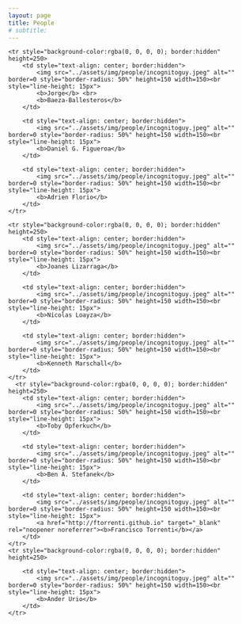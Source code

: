 ```yaml
---
layout: page
title: People
# subtitle:
---
```


<table border="0" bordercolor="black" align="center" style="border:hidden;">

    <tr style="background-color:rgba(0, 0, 0, 0); border:hidden" height=250>
        <td style="text-align: center; border:hidden">
        	<img src="../assets/img/people/incognitoguy.jpeg" alt="" border=0 style="border-radius: 50%" height=150 width=150><br style="line-height: 15px">
        	<b>Jorge</b> <br>
        	<b>Baeza-Ballesteros</b>
        </td>
        
        <td style="text-align: center; border:hidden">
        	<img src="../assets/img/people/incognitoguy.jpeg" alt="" border=0 style="border-radius: 50%" height=150 width=150><br style="line-height: 15px">
        	<b>Daniel G. Figueroa</b>
        </td>
        
        <td style="text-align: center; border:hidden">
        	<img src="../assets/img/people/incognitoguy.jpeg" alt="" border=0 style="border-radius: 50%" height=150 width=150><br style="line-height: 15px">
        	<b>Adrien Florio</b>
        </td>
    </tr>
    
    <tr style="background-color:rgba(0, 0, 0, 0); border:hidden" height=250>
        <td style="text-align: center; border:hidden">
        	<img src="../assets/img/people/incognitoguy.jpeg" alt="" border=0 style="border-radius: 50%" height=150 width=150><br style="line-height: 15px">
        	<b>Joanes Lizarraga</b>
        </td>
        
        <td style="text-align: center; border:hidden">
        	<img src="../assets/img/people/incognitoguy.jpeg" alt="" border=0 style="border-radius: 50%" height=150 width=150><br style="line-height: 15px">
        	<b>Nicolas Loayza</b>
        </td>
        
        <td style="text-align: center; border:hidden">
        	<img src="../assets/img/people/incognitoguy.jpeg" alt="" border=0 style="border-radius: 50%" height=150 width=150><br style="line-height: 15px">
        	<b>Kenneth Marschall</b>
        </td>
    </tr>
      <tr style="background-color:rgba(0, 0, 0, 0); border:hidden" height=250>  
        <td style="text-align: center; border:hidden">
        	<img src="../assets/img/people/incognitoguy.jpeg" alt="" border=0 style="border-radius: 50%" height=150 width=150><br style="line-height: 15px">
        	<b>Toby Opferkuch</b>
        </td>
        
        <td style="text-align: center; border:hidden">
        	<img src="../assets/img/people/incognitoguy.jpeg" alt="" border=0 style="border-radius: 50%" height=150 width=150><br style="line-height: 15px">
        	<b>Ben A. Stefanek</b>
        </td>
        
        <td style="text-align: center; border:hidden">
        	<img src="../assets/img/people/incognitoguy.jpeg" alt="" border=0 style="border-radius: 50%" height=150 width=150><br style="line-height: 15px">
        	<a href="http://ftorrenti.github.io" target="_blank" rel="noopener noreferrer"><b>Francisco Torrenti</b></a>
        </td>
 	</tr>        
    <tr style="background-color:rgba(0, 0, 0, 0); border:hidden" height=250> 
        
        <td style="text-align: center; border:hidden">
        	<img src="../assets/img/people/incognitoguy.jpeg" alt="" border=0 style="border-radius: 50%" height=150 width=150><br style="line-height: 15px">
        	<b>Ander Urio</b>
        </td>
    </tr>
    
</table>

